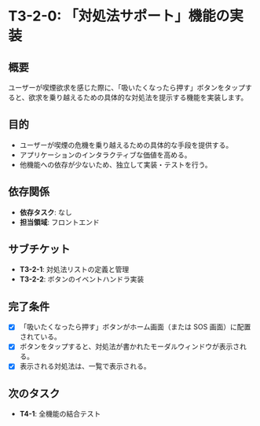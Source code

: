 # T3-2-0: 「対処法サポート」機能の実装

## 概要

ユーザーが喫煙欲求を感じた際に、「吸いたくなったら押す」ボタンをタップすると、欲求を乗り越えるための具体的な対処法を提示する機能を実装します。

## 目的

- ユーザーが喫煙の危機を乗り越えるための具体的な手段を提供する。
- アプリケーションのインタラクティブな価値を高める。
- 他機能への依存が少ないため、独立して実装・テストを行う。

## 依存関係

- **依存タスク**: なし
- **担当領域**: フロントエンド

## サブチケット

- **T3-2-1**: 対処法リストの定義と管理
- **T3-2-2**: ボタンのイベントハンドラ実装

## 完了条件

- [x] 「吸いたくなったら押す」ボタンがホーム画面（または SOS 画面）に配置されている。
- [x] ボタンをタップすると、対処法が書かれたモーダルウィンドウが表示される。
- [x] 表示される対処法は、一覧で表示される。

## 次のタスク

- **T4-1**: 全機能の結合テスト
